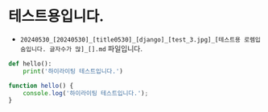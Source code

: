 
# 테스트용입니다.

* `20240530_[20240530]_[title0530]_[django]_[test_3.jpg]_[테스트용 로렘입숨입니다. 글자수가 많]_[].md` 파일입니다.

```python
def hello():
    print('하이라이팅 테스트입니다.')
```

```javascript
function hello() {
    console.log('하이라이팅 테스트입니다.');
}
```
